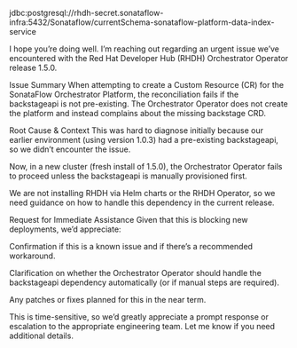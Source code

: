 jdbc:postgresql://rhdh-secret.sonataflow-infra:5432/Sonataflow/currentSchema-sonataflow-platform-data-index-service

I hope you’re doing well. I’m reaching out regarding an urgent issue we’ve encountered with the Red Hat Developer Hub (RHDH) Orchestrator Operator release 1.5.0.

Issue Summary
When attempting to create a Custom Resource (CR) for the SonataFlow Orchestrator Platform, the reconciliation fails if the backstageapi is not pre-existing. The Orchestrator Operator does not create the platform and instead complains about the missing backstage CRD.

Root Cause & Context
This was hard to diagnose initially because our earlier environment (using version 1.0.3) had a pre-existing backstageapi, so we didn’t encounter the issue.

Now, in a new cluster (fresh install of 1.5.0), the Orchestrator Operator fails to proceed unless the backstageapi is manually provisioned first.

We are not installing RHDH via Helm charts or the RHDH Operator, so we need guidance on how to handle this dependency in the current release.

Request for Immediate Assistance
Given that this is blocking new deployments, we’d appreciate:

Confirmation if this is a known issue and if there’s a recommended workaround.

Clarification on whether the Orchestrator Operator should handle the backstageapi dependency automatically (or if manual steps are required).

Any patches or fixes planned for this in the near term.

This is time-sensitive, so we’d greatly appreciate a prompt response or escalation to the appropriate engineering team. Let me know if you need additional details.

